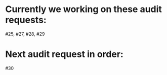 # Currently we working on these audit requests:
#25, #27, #28, #29

# Next audit request in order:
#30
